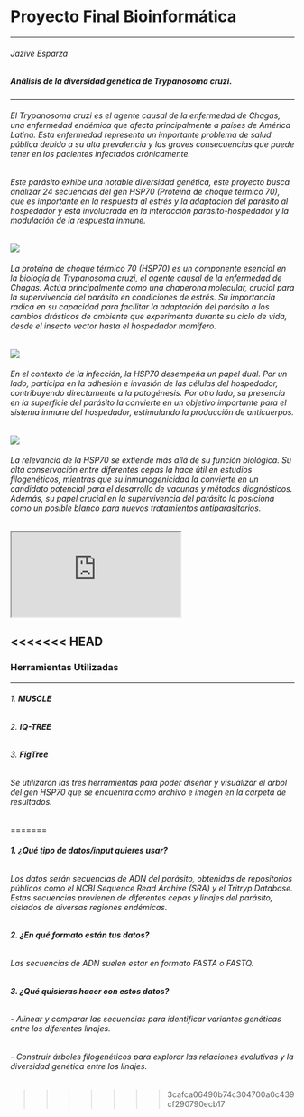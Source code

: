 # Proyecto Final Bioinformática

------------------------------


###### Jazive Esparza



##### **Análisis de la diversidad genética de *Trypanosoma cruzi***.

--------------------------

###### El *Trypanosoma cruzi* es el agente causal de la enfermedad de Chagas, una enfermedad endémica que afecta principalmente a países de América Latina. Esta enfermedad representa un importante problema de salud pública debido a su alta prevalencia y las graves consecuencias que puede tener en los pacientes infectados crónicamente.

###### Este parásito exhibe una notable diversidad genética, este proyecto busca analizar 24 secuencias del gen HSP70 (Proteína de choque térmico 70), que es importante en la respuesta al estrés y la adaptación del parásito al hospedador y está involucrada en la interacción parásito-hospedador y la modulación de la respuesta inmune.

![](https://cdn.drugdiscoverynews.com/assets/articleNo/15734/hImg/40561/60238-ddn-podcast-banners-aug-2023-elk-istock-image-1-1-x.webp)



###### La proteína de choque térmico 70 (HSP70) es un componente esencial en la biología de Trypanosoma cruzi, el agente causal de la enfermedad de Chagas. Actúa principalmente como una chaperona molecular, crucial para la supervivencia del parásito en condiciones de estrés. Su importancia radica en su capacidad para facilitar la adaptación del parásito a los cambios drásticos de ambiente que experimenta durante su ciclo de vida, desde el insecto vector hasta el hospedador mamífero.

![](https://observatorio.medicina.uc.cl/wp-content/uploads/2017/12/chagas-e1516718209831.jpg)

###### En el contexto de la infección, la HSP70 desempeña un papel dual. Por un lado, participa en la adhesión e invasión de las células del hospedador, contribuyendo directamente a la patogénesis. Por otro lado, su presencia en la superficie del parásito la convierte en un objetivo importante para el sistema inmune del hospedador, estimulando la producción de anticuerpos.

![](https://www.mdpi.com/pathogens/pathogens-10-01493/article_deploy/html/images/pathogens-10-01493-g001.png)

###### La relevancia de la HSP70 se extiende más allá de su función biológica. Su alta conservación entre diferentes cepas la hace útil en estudios filogenéticos, mientras que su inmunogenicidad la convierte en un candidato potencial para el desarrollo de vacunas y métodos diagnósticos. Además, su papel crucial en la supervivencia del parásito la posiciona como un posible blanco para nuevos tratamientos antiparasitarios.



<iframe src="https://www.youtube.com/embed/Dxh_hUi745M?si=y021ZTq1IODlkrdl" data-external= "1" > </iframe>




<<<<<<< HEAD
----------------------------------------------------------------------


### Herramientas Utilizadas

------------------------------------------------------


###### 1. **MUSCLE**
###### 2. **IQ-TREE**
###### 3. **FigTree**

###### Se utilizaron las tres herramientas para poder diseñar y visualizar el arbol del gen HSP70 que se encuentra como archivo e imagen en la carpeta de resultados.


=======

###### **1. ¿Qué tipo de datos/input quieres usar?**
###### Los datos serán secuencias de ADN del parásito, obtenidas de repositorios públicos como el NCBI Sequence Read Archive (SRA) y el Tritryp Database. Estas secuencias provienen de diferentes cepas y linajes del parásito, aislados de diversas regiones endémicas.

###### **2. ¿En qué formato están tus datos?**
###### Las secuencias de ADN suelen estar en formato FASTA o FASTQ.

###### **3. ¿Qué quisieras hacer con estos datos?**
###### - Alinear y comparar las secuencias para identificar variantes genéticas entre los diferentes linajes.
###### - Construir árboles filogenéticos para explorar las relaciones evolutivas y la diversidad genética entre los linajes.
>>>>>>> 3cafca06490b74c304700a0c439cf290790ecb17


